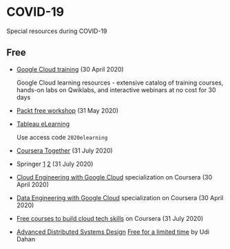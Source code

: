 # COVID-19

Special resources during COVID-19

## Free

- [Google Cloud training](https://cloud.google.com/blog/topics/training-certifications/expanding-at-home-learning) (30 April 2020)

  Google Cloud learning resources - extensive catalog of training courses, hands-on labs on Qwiklabs, and interactive webinars at no cost for 30 days

- [Packt free workshop](https://courses.packtpub.com/pages/free) (31 May 2020)

- [Tableau eLearning](https://www.tableau.com/learn/training/elearning)

  Use access code `2020elearning`

- [Coursera Together](https://www.classcentral.com/report/coursera-free-certificate-covid-19/) (31 July 2020)

- Springer [1](https://www.r-bloggers.com/free-springer-books-during-covid19/) [2](https://www.springernature.com/gp/librarians/news-events/all-news-articles/industry-news-initiatives/free-access-to-textbooks-for-institutions-affected-by-coronaviru/17855960) (31 July 2020)

- [Cloud Engineering with Google Cloud](https://www.coursera.org/promo/CloudEngineer) specialization on Coursera (30 April 2020)

- [Data Engineering with Google Cloud](https://www.coursera.org/promo/DataEngineer) specialization on Coursera (30 April 2020)

- [Free courses to build cloud tech skills](https://www.coursera.org/promo/cloud-technology-free-courses) on Coursera (31 July 2020)

- [Advanced Distributed Systems Design](https://particular.net/adsd) [Free for a limited time](https://learn.particular.net/courses/adsd-online-free) by Udi Dahan
